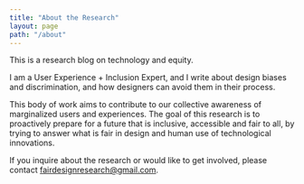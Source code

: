 ```yaml
---
title: "About the Research"
layout: page
path: "/about"
---
```


This is a research blog on technology and equity.

I am a User Experience + Inclusion Expert, and I write about design biases and discrimination, and how designers can avoid them in their process.

This body of work aims to contribute to our collective awareness of marginalized users and experiences. The goal of this research is to proactively prepare for a future that is inclusive, accessible and fair to all, by trying to answer what is fair in design and human use of technological innovations. 

If you inquire about the research or would like to get involved, please contact [fairdesignresearch@gmail.com](mailto:fairdesignresearch@gmail.com).

